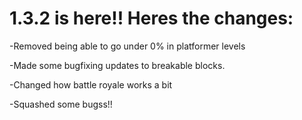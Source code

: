 # 1.3.2 is here!! Heres the changes:

-Removed being able to go under 0% in platformer levels

-Made some bugfixing updates to breakable blocks.

-Changed how battle royale works a bit

-Squashed some bugss!!
